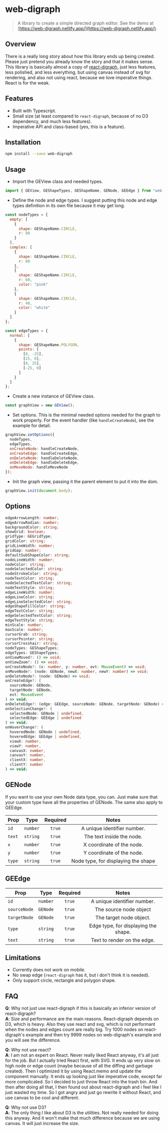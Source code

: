 # web-digraph
> A library to create a simple directed graph editor. See the demo at [https://web-digraph.netlify.app/](https://web-digraph.netlify.app/).

## Overview
There is a really long story about how this library ends up being created. Please just pretend you already know the story and that it makes sense.
This library is basically almost a copy of [react-digraph](https://github.com/uber/react-digraph), just less features, less polished, and less everything, but using canvas instead of svg for rendering, and also not using react, because we love imperative things. React is for the weak.

## Features
- Built with Typescript.
- Small size (at least compared to `react-digraph`, because of no D3 dependency, and much less features).
- Imperative API and class-based (yes, this is a feature).

## Installation
```bash
npm install --save web-digraph
```

## Usage
- Import the GEView class and needed types.
```js
import { GEView, GEShapeTypes, GEShapeName, GENode, GEEdge } from "web-digraph";
```
- Define the node and edge types. I suggest putting this node and edge types definition in its own file because it may get long.
```js
const nodeTypes = {
  empty: [
    {
      shape: GEShapeName.CIRCLE,
      r: 80
    }
  ],
  complex: [
    {
      shape: GEShapeName.CIRCLE,
      r: 80
    },
    {
      shape: GEShapeName.CIRCLE,
      r: 60,
      color: "pink"
    },
    {
      shape: GEShapeName.CIRCLE,
      r: 40,
      color: "white"
    }
  ]
};

const edgeTypes = {
  normal: [
    {
      shape: GEShapeName.POLYGON,
      points: [
        [0, -25],
        [25, 0],
        [0, 25],
        [-25, 0]
      ]
    }
  ]
};
```
- Create a new instance of GEView class.
```js
const graphView = new GEView();
```
- Set options. This is the minimal needed options needed for the graph to work properly. For the event handler (like `handleCreateNode`), see the example for detail.
```js
graphView.setOptions({
  nodeTypes,
  edgeTypes,
  onCreateNode: handleCreateNode,
  onCreateEdge: handleCreateEdge,
  onDeleteNode: handleDeleteNode,
  onDeleteEdge: handleDeleteEdge,
  onMoveNode: handleMoveNode
});
```
- Init the graph view, passing it the parent element to put it into the dom.
```js
graphView.init(document.body);
```

## Options
```typescript
edgeArrowLength: number;
edgeArrowRadian: number;
backgroundColor: string;
showGrid: boolean;
gridType: GEGridType;
gridColor: string;
gridLineWidth: number;
gridGap: number;
defaultSubShapeColor: string;
nodeLineWidth: number;
nodeColor: string;
nodeSelectedColor: string;
nodeStrokeColor: string;
nodeTextColor: string;
nodeSelectedTextColor: string;
nodeTextStyle: string;
edgeLineWidth: number;
edgeLineColor: string;
edgeLineSelectedColor: string;
edgeShapeFillColor: string;
edgeTextColor: string;
edgeSelectedTextColor: string;
edgeTextStyle: string;
minScale: number;
maxScale: number;
cursorGrab: string;
cursorPointer: string;
cursorCrosshair: string;
nodeTypes: GEShapeTypes;
edgeTypes: GEShapeTypes;
onViewMoved?: () => void;
onViewZoom?: () => void;
onCreateNode?: (x: number, y: number, evt: MouseEvent) => void;
onMoveNode?: (node: GENode, newX: number, newY: number) => void;
onDeleteNode?: (node: GENode) => void;
onCreateEdge?: (
  sourceNode: GENode,
  targetNode: GENode,
  evt: MouseEvent
) => void;
onDeleteEdge?: (edge: GEEdge, sourceNode: GENode, targetNode: GENode) => void;
onSelectionChange?: (
  selectedNode: GENode | undefined,
  selectedEdge: GEEdge | undefined
) => void;
onHoverChange?: (
  hoveredNode: GENode | undefined,
  hoveredEdge: GEEdge | undefined,
  viewX: number,
  viewY: number,
  canvasX: number,
  canvasY: number,
  clientX: number,
  clientY: number
) => void;
```

## GENode
If you want to use your own Node data type, you can. Just make sure that your custom type have all the properties of GENode. The same also apply to GEEdge.

| Prop                   | Type                       | Required     | Notes                                             |
| ---------------------- | :------------------------: | :----------: | :-----------------------------------------------: |
| `id`                   | `number`                   | `true`       | A unique identifier number.                       |
| `text`                 | `string`                   | `true`       | The text inside the node.                         |
| `x`                    | `number`                   | `true`       | X coordinate of the node.                         |
| `y`                    | `number`                   | `true`       | Y coordinate of the node.                         |
| `type`                 | `string`                   | `true`       | Node type, for displaying the shape               |

## GEEdge
| Prop                   | Type                       | Required     | Notes                                             |
| ---------------------- | :------------------------: | :----------: | :-----------------------------------------------: |
| `id`                   | `number`                   | `true`       | A unique identifier number.                       |
| `sourceNode`           | `GENode`                   | `true`       | The source node object                            |
| `targetNode`           | `GENode`                   | `true`       | The target node object.                           |
| `type`                 | `string`                   | `true`       | Edge type, for displaying the shape.              |
| `text`                 | `string`                   | `true`       | Text to render on the edge.                       |

## Limitations
- Currently does not work on mobile.
- No swap edge (`react-digraph` has it, but i don't think it is needed).
- Only support circle, rectangle and polygon shape.

## FAQ
**Q**: Why not just use react-digraph if this is basically an inferior version of react-digraph?  
**A**: Size and performance are the main reasons. React-digraph depends on D3, which is heavy. Also they use react and svg, which is not performant when the nodes and edges count are really big. Try 1000 nodes on react-digraph's example and then try 9999 nodes on web-digraph's example and you will see the difference.

**Q**: Why not use react?  
**A**: I am not an expert on React. Never really liked React anyway, it's all just for the job. But I actually tried React first, with SVG. It ends up very slow on high node or edge count (maybe because of all the diffing and garbage created). Then I optimized it by using React.memo and update the component manually. It ends up looking just like imperative code, except far more complicated. So I decided to just throw React into the trash bin. And then after doing all that, I then found out about react-digraph and i feel like I just wasted my time. So I got angry and just go rewrite it without React, and use canvas to be cool and different.

**Q**: Why not use D3?  
**A**: The only thing I like about D3 is the utilities. Not really needed for doing this anyway. And it won't make that much difference because we are using canvas. It will just increase the size.
